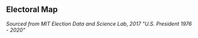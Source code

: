 ## Electoral Map

_Sourced from MIT Election Data and Science Lab, 2017 "U.S. President 1976 - 2020"_

<script src="https://www.example.com/javascripts/api/tableau-2.js"></script>
<div id="tableauViz"></div>
<script function initializeViz() {
var placeholderDiv = document.getElementById("tableauViz");
var url = "https://public.tableau.com/views/ElectoralMap_16218468730270/Dashboard1?:language=en&:display_count=y&:origin=viz_share_link";
var options = {
 width: '600px',
 height: '600px',
 hideTabs: true,
 hideToolbar: true,
 };
viz = new tableau.Viz(placeholderDiv, url, options);
}

</script>
